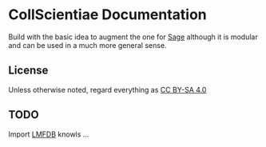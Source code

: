 # CollScientiae Documentation

Build with the basic idea to augment the one for [Sage](http://sagemath.org/doc/)
although it is modular and can be used in a much more general sense.


## License

Unless otherwise noted, regard everything as
[CC BY-SA 4.0](https://creativecommons.org/licenses/by-sa/4.0/)

## TODO

Import [LMFDB](http://www.lmfdb.org) knowls ...